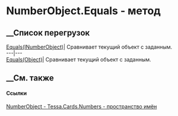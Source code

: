 # NumberObject.Equals - метод
##  __Список перегрузок
[Equals(INumberObject)](M_Tessa_Cards_Numbers_NumberObject_Equals_1.htm)|
Сравнивает текущий объект с заданным.  
---|---  
[Equals(Object)](M_Tessa_Cards_Numbers_NumberObject_Equals.htm)| Сравнивает
текущий объект с заданным.  
##  __См. также
#### Ссылки
[NumberObject - ](T_Tessa_Cards_Numbers_NumberObject.htm)
[Tessa.Cards.Numbers - пространство имён](N_Tessa_Cards_Numbers.htm)

